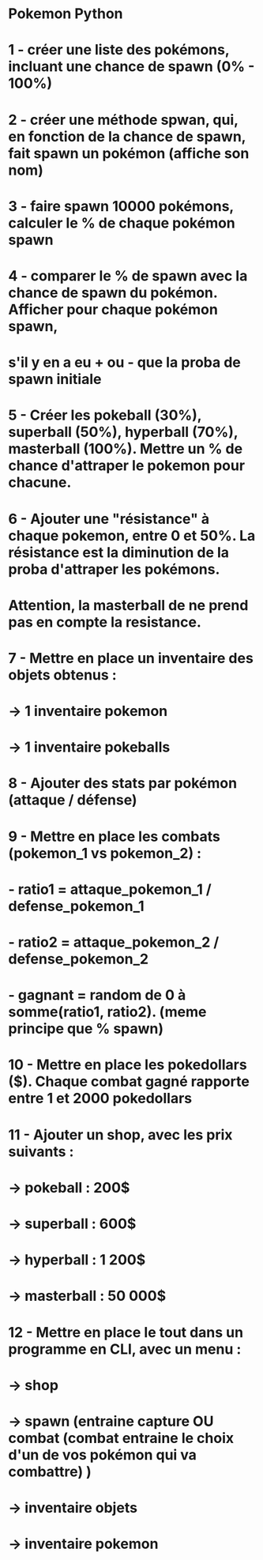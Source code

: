 # Pokemon Python

# 1 - créer une liste des pokémons, incluant une chance de spawn (0% - 100%) 
# 2 - créer une méthode spwan, qui, en fonction de la chance de spawn, fait spawn un pokémon (affiche son nom)
# 3 - faire spawn 10000 pokémons, calculer le % de chaque pokémon spawn
# 4 - comparer le % de spawn avec la chance de spawn du pokémon. Afficher pour chaque pokémon spawn,
# s'il y en a eu + ou - que la proba de spawn initiale

# 5 - Créer les pokeball (30%), superball (50%), hyperball (70%), masterball (100%). Mettre un % de chance d'attraper le pokemon pour chacune.

# 6 - Ajouter une "résistance" à chaque pokemon, entre 0 et 50%. La résistance est la diminution de la proba d'attraper les pokémons.
# Attention, la masterball de ne prend pas en compte la resistance.

# 7 - Mettre en place un inventaire des objets obtenus :
#       -> 1 inventaire pokemon
#       -> 1 inventaire pokeballs

# 8 - Ajouter des stats par pokémon (attaque / défense)
# 9 - Mettre en place les combats (pokemon_1 vs pokemon_2) :
#       - ratio1 = attaque_pokemon_1 / defense_pokemon_1
#       - ratio2 = attaque_pokemon_2 / defense_pokemon_2
#       - gagnant = random de 0 à somme(ratio1, ratio2). (meme principe que % spawn)

# 10 - Mettre en place les pokedollars ($). Chaque combat gagné rapporte entre 1 et 2000 pokedollars

# 11 - Ajouter un shop, avec les prix suivants : 
#       -> pokeball : 200$
#       -> superball : 600$
#       -> hyperball : 1 200$
#       -> masterball : 50 000$

# 12 - Mettre en place le tout dans un programme en CLI, avec un menu : 
#       -> shop
#       -> spawn (entraine capture OU combat (combat entraine le choix d'un de vos pokémon qui va combattre) )
#       -> inventaire objets
#       -> inventaire pokemon